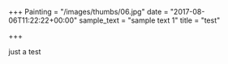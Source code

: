 +++
Painting = "/images/thumbs/06.jpg"
date = "2017-08-06T11:22:22+00:00"
sample_text = "sample text 1"
title = "test"

+++


just a test
